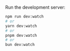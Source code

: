 Run the development server:

```bash
npm run dev:watch
# or
yarn dev:watch
# or
pnpm dev:watch
# or
bun dev:watch
```
